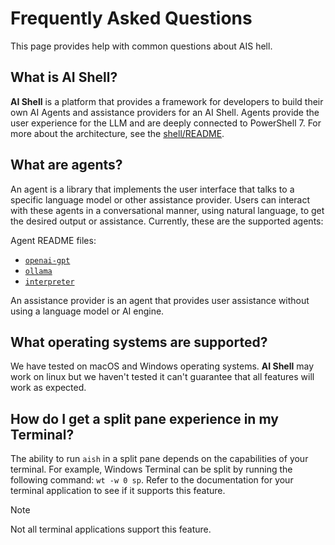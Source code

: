 # Frequently Asked Questions

This page provides help with common questions about AIS hell.

## What is AI Shell?

**AI Shell** is a platform that provides a framework for developers to build their own AI
Agents and assistance providers for an AI Shell. Agents provide the user experience for the LLM and are
deeply connected to PowerShell 7. For more about the architecture, see the
[shell/README][01].

## What are agents?

An agent is a library that implements the user interface that talks to a specific language
model or other assistance provider. Users can interact with these agents in a conversational manner,
using natural language, to get the desired output or assistance. Currently, these are the supported
agents:

Agent README files:

- [`openai-gpt`][04]
- [`ollama`][02]
- [`interpreter`][03]

An assistance provider is an agent that provides user assistance without using a language
model or AI engine.

## What operating systems are supported?

We have tested on macOS and Windows operating systems. **AI Shell** may work on linux but we
haven't tested it can't guarantee that all features will work as expected.

## How do I get a split pane experience in my Terminal?

The ability to run `aish` in a split pane depends on the capabilities of your terminal. For example,
Windows Terminal can be split by running the following command: `wt -w 0 sp`. Refer to the
documentation for your terminal application to see if it supports this feature.

> [!NOTE]
> Not all terminal applications support this feature.

<!-- link references -->
[01]: ../shell/README.md
[02]: ../shell/agents/AIShell.Ollama.Agent/README.md
[03]: ../shell/agents/AIShell.Interpreter.Agent/README.md
[04]: ../shell/agents/AIShell.OpenAI.Agent/README.md
